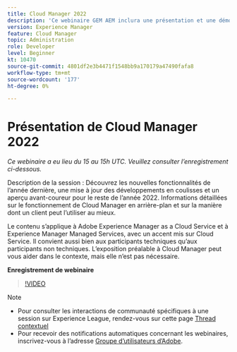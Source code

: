 ```yaml
---
title: Cloud Manager 2022
description: 'Ce webinaire GEM AEM inclura une présentation et une démonstration sur les sujets suivants : Explorer les nouvelles fonctionnalités publiées l’année dernière, une mise à jour sur les coulisses ... (Les descriptions doivent être comprises entre 60 et 160 caractères)'
version: Experience Manager
feature: Cloud Manager
topic: Administration
role: Developer
level: Beginner
kt: 10470
source-git-commit: 4801df2e3b4471f1548bb9a170179a47490fafa8
workflow-type: tm+mt
source-wordcount: '177'
ht-degree: 0%

---
```



# Présentation de Cloud Manager 2022

*Ce webinaire a eu lieu du 15 au 15h UTC. Veuillez consulter l’enregistrement ci-dessous.*

Description de la session : Découvrez les nouvelles fonctionnalités de l’année dernière, une mise à jour des développements en coulisses et un aperçu avant-coureur pour le reste de l’année 2022. Informations détaillées sur le fonctionnement de Cloud Manager en arrière-plan et sur la manière dont un client peut l’utiliser au mieux.  

Le contenu s’applique à Adobe Experience Manager as a Cloud Service et à Experience Manager Managed Services, avec un accent mis sur Cloud Service. Il convient aussi bien aux participants techniques qu’aux participants non techniques. L’exposition préalable à Cloud Manager peut vous aider dans le contexte, mais elle n’est pas nécessaire.

**Enregistrement de webinaire**

>[!VIDEO](https://video.tv.adobe.com/v/343876)

>[!NOTE]
>
>* Pour consulter les interactions de communauté spécifiques à une session sur Experience League, rendez-vous sur cette page [Thread contextuel](https://adobe.ly/3O0rdzd)
>* Pour recevoir des notifications automatiques concernant les webinaires, inscrivez-vous à l’adresse [Groupe d’utilisateurs d’Adobe](https://aem-augs.adobe.com/).

